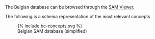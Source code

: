 
The Belgian database can be browsed through the [SAM Viewer](https://samviewer.digile.be).

The following is a schema representation of the most relevant concepts

<figure>
  {% include be-concepts.svg %}
  <figcaption>Belgian SAM database (simplified)</figcaption>
</figure>

